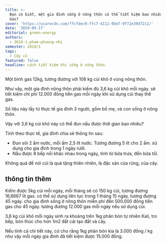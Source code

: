 ```yaml
---
title: >-
  Bạn có biết, một gia đình sống ở nông thôn có thể tiết kiệm bao nhiêu tiền
  Gas?
cover: 'https://ucarecdn.com/ffcfdec9-ffc7-4111-95e7-9f72e30d7211/'
date: '2019-09-17'
editorial: green-energy
authors:
  - 2019-1-pham-phuong-nhi
semester: 2019/1
tags:
  - Cây cỏ
featured: false
headline: cách tiết kiệm khi sống ở nông thôn.
---
```

Một bình gas 12kg, tương đương với 108 kg củi khô ở vùng nông thôn.

Như vậy, một gia đình nông thôn phải kiếm đủ 3,6 kg củi khô mỗi ngày. sẽ tiết kiệm chi phí 12.000 đồng tiền gas mỗi ngày khi sử dụng củi thay thế gas.



Số liệu này lấy từ thực tế gia đình 3 người, gồm bố mẹ, và con sống ở nông thôn.



Vậy với 3,6 kg củi khô này có thể đun nấu được thời gian bao nhiêu?



Tính theo thực tế, gia đình chia sẻ thông tin sau:



* Đun sôi 2 ấm nước, mỗi ấm 2,5 lít nước. Tương đương 5 lít cho 2 ấm. sử dụng cho gia đình trong 1 ngày rưỡi.
* Nấu được 8 bếp nồi khác nhau trong ngày, tính từ bữa trưa, đến bữa tối.

Không quá để nói củi là quà tặng thiên nhiên, là đặc sản của rừng, của cây.



## thông tin thêm

Kiếm được 5kg củi mỗi ngày, mỗi tháng sẽ có 150 kg củi, tương đương 16,6667 lít gas. có thể sử dụng liên tục trong 1 tháng 15 ngày. tương đương 45 ngày. cho gia đình sống ở nông thôn miễn phí đến 500.000 đồng tiền gas cho 45 ngày. tương đương 12.000 gas mỗi ngày nếu sử dụng củi.



3,6 kg củi khô mỗi ngày sinh ra khoảng trên 1kg phân bón tự nhiên Kali, tro bếp, bón thúc cho hơn 1m2 đất cải tạo đất và cây.

Nếu tính cả chi tiết này, cứ cho rằng 1kg phân bón kia là 3.000 đồng / kg như vậy mỗi ngày gia đình đã tiết kiệm được 15.000 đồng.
